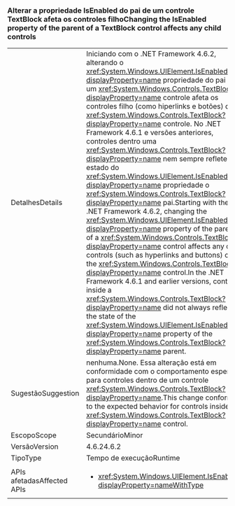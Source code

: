 ### <a name="changing-the-isenabled-property-of-the-parent-of-a-textblock-control-affects-any-child-controls"></a><span data-ttu-id="a8366-101">Alterar a propriedade IsEnabled do pai de um controle TextBlock afeta os controles filho</span><span class="sxs-lookup"><span data-stu-id="a8366-101">Changing the IsEnabled property of the parent of a TextBlock control affects any child controls</span></span>

|   |   |
|---|---|
|<span data-ttu-id="a8366-102">Detalhes</span><span class="sxs-lookup"><span data-stu-id="a8366-102">Details</span></span>|<span data-ttu-id="a8366-103">Iniciando com o .NET Framework 4.6.2, alterando o <xref:System.Windows.UIElement.IsEnabled?displayProperty=name> propriedade do pai de um <xref:System.Windows.Controls.TextBlock?displayProperty=name> controle afeta os controles filho (como hiperlinks e botões) da <xref:System.Windows.Controls.TextBlock?displayProperty=name> controle. No .NET Framework 4.6.1 e versões anteriores, controles dentro uma <xref:System.Windows.Controls.TextBlock?displayProperty=name> nem sempre reflete o estado do <xref:System.Windows.UIElement.IsEnabled?displayProperty=name> propriedade o <xref:System.Windows.Controls.TextBlock?displayProperty=name> pai.</span><span class="sxs-lookup"><span data-stu-id="a8366-103">Starting with the .NET Framework 4.6.2, changing the <xref:System.Windows.UIElement.IsEnabled?displayProperty=name> property of the parent of a <xref:System.Windows.Controls.TextBlock?displayProperty=name> control affects any child controls (such as hyperlinks and buttons) of the <xref:System.Windows.Controls.TextBlock?displayProperty=name> control.In the .NET Framework 4.6.1 and earlier versions, controls inside a <xref:System.Windows.Controls.TextBlock?displayProperty=name> did not always reflect the state of the <xref:System.Windows.UIElement.IsEnabled?displayProperty=name> property of the <xref:System.Windows.Controls.TextBlock?displayProperty=name> parent.</span></span>|
|<span data-ttu-id="a8366-104">Sugestão</span><span class="sxs-lookup"><span data-stu-id="a8366-104">Suggestion</span></span>|<span data-ttu-id="a8366-105">nenhuma.</span><span class="sxs-lookup"><span data-stu-id="a8366-105">None.</span></span> <span data-ttu-id="a8366-106">Essa alteração está em conformidade com o comportamento esperado para controles dentro de um controle <xref:System.Windows.Controls.TextBlock?displayProperty=name>.</span><span class="sxs-lookup"><span data-stu-id="a8366-106">This change conforms to the expected behavior for controls inside a <xref:System.Windows.Controls.TextBlock?displayProperty=name> control.</span></span>|
|<span data-ttu-id="a8366-107">Escopo</span><span class="sxs-lookup"><span data-stu-id="a8366-107">Scope</span></span>|<span data-ttu-id="a8366-108">Secundário</span><span class="sxs-lookup"><span data-stu-id="a8366-108">Minor</span></span>|
|<span data-ttu-id="a8366-109">Versão</span><span class="sxs-lookup"><span data-stu-id="a8366-109">Version</span></span>|<span data-ttu-id="a8366-110">4.6.2</span><span class="sxs-lookup"><span data-stu-id="a8366-110">4.6.2</span></span>|
|<span data-ttu-id="a8366-111">Tipo</span><span class="sxs-lookup"><span data-stu-id="a8366-111">Type</span></span>|<span data-ttu-id="a8366-112">Tempo de execução</span><span class="sxs-lookup"><span data-stu-id="a8366-112">Runtime</span></span>|
|<span data-ttu-id="a8366-113">APIs afetadas</span><span class="sxs-lookup"><span data-stu-id="a8366-113">Affected APIs</span></span>|<ul><li><xref:System.Windows.UIElement.IsEnabled?displayProperty=nameWithType></li></ul>|


